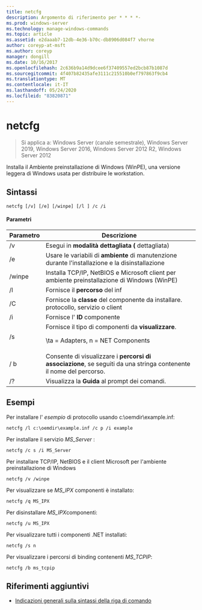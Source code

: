 ```yaml
---
title: netcfg
description: Argomento di riferimento per * * * *-
ms.prod: windows-server
ms.technology: manage-windows-commands
ms.topic: article
ms.assetid: e2daaab7-12db-4e36-b70c-db8906d084f7 vhorne
author: coreyp-at-msft
ms.author: coreyp
manager: dongill
ms.date: 10/16/2017
ms.openlocfilehash: 2c636b9a14d9dcee6f37409557ed2bcb87b1087d
ms.sourcegitcommit: 4f407b82435afe3111c215510b0ef797863f9cb4
ms.translationtype: MT
ms.contentlocale: it-IT
ms.lasthandoff: 05/24/2020
ms.locfileid: "83820871"
---
```

# <a name="netcfg"></a>netcfg

> Si applica a: Windows Server (canale semestrale), Windows Server 2019, Windows Server 2016, Windows Server 2012 R2, Windows Server 2012

Installa il Ambiente preinstallazione di Windows (WinPE), una versione leggera di Windows usata per distribuire le workstation.
## <a name="syntax"></a>Sintassi
```
netcfg [/v] [/e] [/winpe] [/l ] /c /i
```
#### <a name="parameters"></a>Parametri
|Parametro|Descrizione|
|-------|--------|
|/v|Esegui in **modalità dettagliata (** dettagliata)|
|/e|Usare le variabili di **ambiente** di manutenzione durante l'installazione e la disinstallazione|
|/winpe|Installa TCP/IP, NetBIOS e Microsoft client per ambiente preinstallazione di Windows (WinPE)|
|/l|Fornisce il **percorso** del inf|
|/C|Fornisce la **classe** del componente da installare. protocollo, servizio o client|
|/i|Fornisce l' **ID** componente|
|/s|Fornisce il tipo di componenti da **visualizzare**.<p>\ta = Adapters, n = NET Components|
|/ b|Consente di visualizzare i **percorsi di associazione**, se seguiti da una stringa contenente il nome del percorso.|
|/?|Visualizza la **Guida** al prompt dei comandi.|

## <a name="examples"></a>Esempi

Per installare l' *esempio* di protocollo usando c:\oemdir\example.inf:
```
netcfg /l c:\oemdir\example.inf /c p /i example
```
Per installare il servizio *MS_Server* :
```
netcfg /c s /i MS_Server
```
Per installare TCP/IP, NetBIOS e il client Microsoft per l'ambiente preinstallazione di Windows
```
netcfg /v /winpe
```
Per visualizzare se *MS_IPX* componenti è installato:
```
netcfg /q MS_IPX
```
Per disinstallare *MS_IPX*componenti:
```
netcfg /u MS_IPX
```
Per visualizzare tutti i componenti .NET installati:
```
netcfg /s n
```
Per visualizzare i percorsi di binding contenenti *MS_TCPIP*:
```
netcfg /b ms_tcpip
```
## <a name="additional-references"></a>Riferimenti aggiuntivi
- [Indicazioni generali sulla sintassi della riga di comando](command-line-syntax-key.md)

